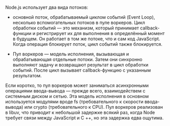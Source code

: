 Node.js использует два вида потоков:

- основной поток, обрабатываемый циклом событий (Event Loop),
несколько вспомогательных потоков в пуле воркеров.
Цикл обработки событий — это механизм, который принимает callback-функции
и регистрирует их для выполнения в определённый момент в будущем. 
Он работает в том же потоке, что и сам код JavaScript.
Когда операция блокирует поток, цикл событий также блокируется.

- Пул воркеров — модель исполнения, 
вызывающая и обрабатывающая отдельные потоки.
Затем они синхронно выполняют задачу и 
возвращают результат в цикл обработки событий. 
После цикл вызывает callback-функцию с указанным результатом.

Если коротко, то пул воркеров может заниматься асинхронными
операциями ввода-вывода — прежде всего, взаимодействем 
с системным диском и сетью. Эта модель исполнения в основном
используется модулями вроде fs (требовательного к скорости ввода-вывода)
или crypto (требовательного к CPU). Пул воркеров реализован 
в libuv, что приводит к небольшой задержке всякий раз, 
когда Node требует связи между JavaScript и C ++, 
но эта задержка едва ощутима.
